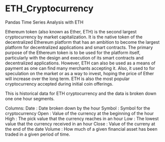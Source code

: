 # ETH_Cryptocurrency
Pandas Time Series Analysis with ETH

Ethereum token (also known as Ether, ETH) is the second largest cryptocurrency by market capitalization. It is the native token of the decentralized Ethereum platform that has an ambition to become the largest platform for decentralized applications and smart contracts. The primary purpose of the Ethereum token is to be used for the platform itself, particularly with the design and execution of its smart contracts and decentralized applications. However, ETH can also be used as a means of payment as one can find many merchants accepting it. Also, it used to for speculation on the market or as a way to invest, hoping the price of Ether will increase over the long term. ETH is also the most popular cryptocurrency accepted during initial coin offerings.

This is historical data for ETH cryptocurrency and the data is broken down one one hour segments.

Columns:
Date : Date broken down by the hour
Symbol : Symbol for the cryptocurrency
Open : Value of the currency at the beginning of the hour
High : The pick value that the currency reaches in an hour
Low : The lowest value that the currency received in an hour
Close : Value of the curreny at the end of the date
Volume : How much of a given financial asset has been traded in a given period of time.
